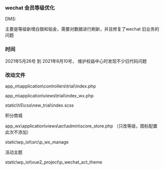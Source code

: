 ### wechat 会员等级优化

DMS:

主要是等级新增白银和铂金，需要对数据进行刷新，并且修复了wechat 旧业务的问题


### 时间

2021年5月26号 到 2021年6月10号， 维护权益中心时发现不少旧代码问题


### 改动文件


app_m\application\controllers\trial\index.php

app_m\application\views\trial\index_wx.php

static\h5\css\new_trial\index.scss



积分商城


app_wx\application\views\act\admin\score_store.php （只改等级，图标配置此次不添加）

static\wp_iot\src\p_wx_manage


活动主题

static\wp_iot\vue2_project\p_wechat_act_theme 


